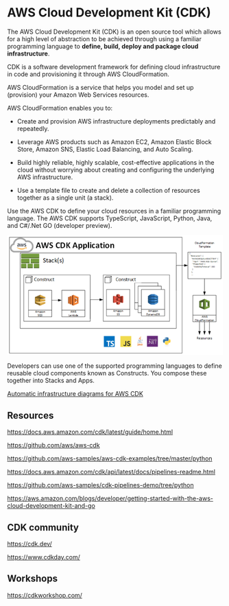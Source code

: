 # AWS Cloud Development Kit (CDK)

The AWS Cloud Development Kit (CDK) is an open source tool which allows for a high level of abstraction to be achieved through using a familiar programming language to **define, build, deploy and package cloud infrastructure**.

CDK is a software development framework for defining cloud infrastructure in code and provisioning it through AWS CloudFormation.

AWS CloudFormation is a service that helps you model and set up (provision) your Amazon Web Services resources.  

AWS CloudFormation enables you to:

- Create and provision AWS infrastructure deployments predictably and repeatedly.

- Leverage AWS products such as Amazon EC2, Amazon Elastic Block Store, Amazon SNS, Elastic Load Balancing, and Auto Scaling.

- Build highly reliable, highly scalable, cost-effective applications in the cloud without worrying about creating and configuring the underlying AWS infrastructure.

- Use a template file to create and delete a collection of resources together as a single unit (a stack).

Use the AWS CDK to define your cloud resources in a familiar programming language. The AWS CDK supports TypeScript, JavaScript, Python, Java, and C#/.Net GO (developer preview).

![AWS CDK Diagram](assets/AWSCDKarchitecture.PNG)


Developers can use one of the supported programming languages to define reusable cloud components known as Constructs. You compose these together into Stacks and Apps.



[Automatic infrastructure diagrams for AWS CDK](https://github.com/pistazie/cdk-dia)


## Resources

https://docs.aws.amazon.com/cdk/latest/guide/home.html

https://github.com/aws/aws-cdk

https://github.com/aws-samples/aws-cdk-examples/tree/master/python



https://docs.aws.amazon.com/cdk/api/latest/docs/pipelines-readme.html

https://github.com/aws-samples/cdk-pipelines-demo/tree/python

https://aws.amazon.com/blogs/developer/getting-started-with-the-aws-cloud-development-kit-and-go


## CDK community 

https://cdk.dev/       

https://www.cdkday.com/


## Workshops

https://cdkworkshop.com/


